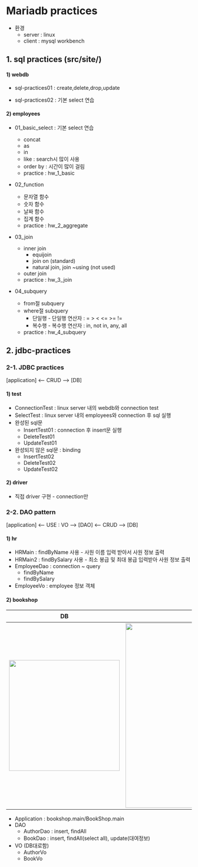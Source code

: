 # Mariadb practices

* 환경 
	* server : linux
	* client : mysql workbench

## 1. sql practices (src/site/)

#### 1) webdb

* sql-practices01 : create,delete,drop,update

* sql-practices02 : 기본 select 연습

#### 2) employees 

* 01_basic_select : 기본 select 연습

	* concat
	* as
	* in
	* like : search시 많이 사용
	* order by : 시간이 많이 걸림
	* practice : hw_1_basic
	
* 02_function

	* 문자열 함수
	* 숫자 함수
	* 날짜 함수
	* 집계 함수
	* practice : hw_2_aggregate

* 03_join

	* inner join
		* equijoin
		* join on (standard)
		* natural join, join ~using (not used)
	* outer join
	* practice : hw_3_join
	
* 04_subquery
	
	* from절 subquery
	* where절 subquery
		* 단일행 - 단일행 연산자 : = > < <= >= !=
		* 복수행 - 복수행 연산자 : in, not in, any, all
	* practice : hw_4_subquery
	
## 2. jdbc-practices

### 2-1. JDBC practices

[application] <-- CRUD --> [DB]

#### 1) test

* ConnectionTest : linux server 내의 webdb와 connection test
* SelectTest : linux server 내의 employees와 connection 후 sql 실행
* 완성된 sql문
	* InsertTest01 : connection 후 insert문 실행
	* DeleteTest01
	* UpdateTest01
* 완성되지 않은 sql문 : binding
	* InsertTest02
	* DeleteTest02
	* UpdateTest02
	
#### 2) driver

* 직접 driver 구현 - connection만

### 2-2. DAO pattern

[application] <-- USE : VO --> [DAO] <-- CRUD --> [DB]

#### 1) hr 

* HRMain  : findByName 사용 - 사원 이름 입력 받아서 사원 정보 출력
* HRMain2 : findBySalary 사용 - 최소 봉급 및 최대 봉급 입력받아 사원 정보 출력
* EmployeeDao : connection ~ query
	* findByName
	* findBySalary
* EmployeeVo : employee 정보 객체

#### 2) bookshop

|DB|결과|
|---|-----|
|<img src="https://user-images.githubusercontent.com/52481037/118934740-a54ce100-b985-11eb-9630-156d82e06eae.jpg" width="300" height="300">|<img src="https://user-images.githubusercontent.com/52481037/118942694-ee089800-b98d-11eb-97df-515f19772772.jpg" width="500" height="500">|

* Application : bookshop.main/BookShop.main
* DAO
	* AuthorDao : insert, findAll
	* BookDao : insert, findAll(select all), update(대여정보)
* VO (DB대로함)
	* AuthorVo
	* BookVo
